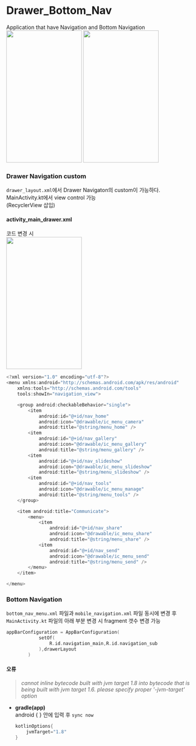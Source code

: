 # Drawer_Bottom_Nav
Application that have Navigation and Bottom Navigation  
<img src="https://user-images.githubusercontent.com/45004756/89139773-bd7c7c80-d57a-11ea-9ef6-5ba440b8a4c5.png" width="200" height="350"> 
<img src="https://user-images.githubusercontent.com/45004756/89139777-beada980-d57a-11ea-98c7-8747a9e3f85f.png" width="200" height="350"> 
### Drawer Navigation custom
`drawer_layout.xml`에서 Drawer Navigaton의 custom이 가능하다.  
MainActivity.kt에서 view control 가능  
(RecyclerView 삽입)

#### activity_main_drawer.xml
코드 변경 시  
<img src="https://user-images.githubusercontent.com/45004756/89139781-c0776d00-d57a-11ea-8faa-9a363d28a5e6.png" width="200" height="350"> 

```kotlin
<?xml version="1.0" encoding="utf-8"?>
<menu xmlns:android="http://schemas.android.com/apk/res/android"
    xmlns:tools="http://schemas.android.com/tools"
    tools:showIn="navigation_view">

    <group android:checkableBehavior="single">
        <item
            android:id="@+id/nav_home"
            android:icon="@drawable/ic_menu_camera"
            android:title="@string/menu_home" />
        <item
            android:id="@+id/nav_gallery"
            android:icon="@drawable/ic_menu_gallery"
            android:title="@string/menu_gallery" />
        <item
            android:id="@+id/nav_slideshow"
            android:icon="@drawable/ic_menu_slideshow"
            android:title="@string/menu_slideshow" />
        <item
            android:id="@+id/nav_tools"
            android:icon="@drawable/ic_menu_manage"
            android:title="@string/menu_tools" />
    </group>

    <item android:title="Communicate">
        <menu>
            <item
                android:id="@+id/nav_share"
                android:icon="@drawable/ic_menu_share"
                android:title="@string/menu_share" />
            <item
                android:id="@+id/nav_send"
                android:icon="@drawable/ic_menu_send"
                android:title="@string/menu_send" />
        </menu>  
    </item>

</menu>
```

### Bottom Navigation
`bottom_nav_menu.xml` 파일과 `mobile_navigation.xml` 파일 동시에 변경 후  
`MainActivity.kt` 파일의 아래 부분 변경 시 fragment 갯수 변경 가능
```kotlin
appBarConfiguration = AppBarConfiguration(
            setOf(
                R.id.navigation_main,R.id.navigation_sub
            ),drawerLayout
        )
```


#### 오류  
> _cannot inline bytecode built with jvm target 1.8 into bytecode that is being built with jvm target 1.6. please specify proper '-jvm-target' option_
+ __gradle(app)__  
    android { } 안에 입력 후 `sync now` 
    ```kotlin
    kotlinOptions{
        jvmTarget="1.8"
    }
    ```

